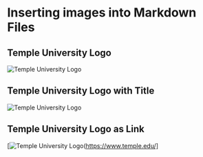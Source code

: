 # Inserting images into Markdown Files

## Temple University Logo

![Temple University Logo](https://upload.wikimedia.org/wikipedia/commons/6/67/Temple_University_Logo.svg)

## Temple University Logo with Title

![Temple University Logo](https://upload.wikimedia.org/wikipedia/commons/6/67/Temple_University_Logo.svg "Temple University Logo")

## Temple University Logo as Link

[![Temple University Logo](https://upload.wikimedia.org/wikipedia/commons/6/67/Temple_University_Logo.svg)(https://www.temple.edu/]
